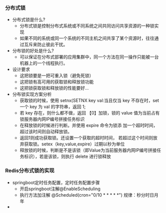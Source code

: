 ### 分布式锁

- 分布式锁是什么?
  - 分布式锁是控制分布式系统或不同系统之间共同访问共享资源的一种锁实现
  - 如果不同的系统或同一个系统的不同主机之间共享了某个资源时，往往通过互斥来防止彼此干扰。
- 分布锁的好处是什么?
  - 可以保证在分布式部署的应用集群中，同一个方法在同一操作只能被一台机器上的一个线程执行。
- 设计要求
  - 这把锁要是一把可重入锁（避免死锁）
  - 这把锁有高可用的获取锁和释放锁功能
  - 这把锁获取锁和释放锁的性能要好…
- 分布锁实现方案分析
  - 获取锁的时候，使用 setnx(SETNX key val:当且仅当 key 不存在时，set 一个 key 为 val 的字符串，返回 1;
  - 若 key 存在，则什么都不做，返回 【0】加锁，锁的 value 值为当前占有锁服务器内网IP编号拼接任务标识
  - 在释放锁的时候进行判断。并使用 expire 命令为锁添 加一个超时时间，超过该时间则自动释放锁。
  - 返回1则成功获取锁。还设置一个获取的超时时间， 若超过这个时间则放弃获取锁。setex（key,value,expire）过期以秒为单位
  - 释放锁的时候，判断是不是该锁（即Value为当前服务器内网IP编号拼接任务标识），若是该锁，则执行 delete 进行锁释放

### Redis分布式锁的实现

- springboot定时任务配置，定时任务配置步骤
  - 开启springboot注解@EnableScheduling
  - 执行方法加注解 @Scheduled(cron="0/10 * * * * *") 规律：秒分时日月年
- 

